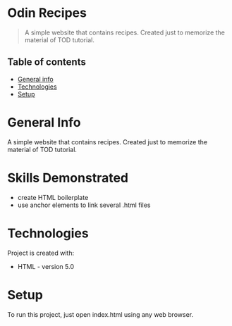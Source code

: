 # Odin Recipes
> A simple website that contains recipes. Created just to memorize the material of TOD tutorial.

## Table of contents
* [General info](#general-info)
* [Technologies](#technologies)
* [Setup](#setup)

# General Info
A simple website that contains recipes. Created just to memorize the material of TOD tutorial.

# Skills Demonstrated
- create HTML boilerplate
- use anchor elements to link several .html files

# Technologies 
Project is created with:
- HTML - version 5.0

# Setup
To run this project, just open index.html using any web browser.
